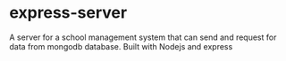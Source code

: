 # express-server
A server for a school management system that can send and request for data from mongodb database. 
Built with Nodejs and express
